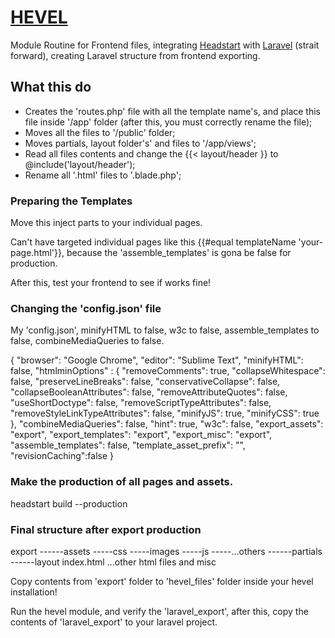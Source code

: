 # [HEVEL](website-url)
Module Routine for Frontend files, integrating [Headstart](http://headstart.io/) with [Laravel](http://laravel.com/) (strait forward),
creating Laravel structure from frontend exporting.


## What this do

* Creates the 'routes.php' file with all the template name's, and place this file inside '/app' folder (after this, you must correctly rename the file);
* Moves all the files to '/public' folder;
* Moves partials, layout folder's' and files to '/app/views';
* Read all files contents and change the {{< layout/header }} to @include('layout/header');
* Rename all '.html' files to '.blade.php';


### Preparing the Templates

Move this inject parts to your individual pages.

<!-- inject:css --><!-- endinject -->

<!-- inject:js --><!-- endinject -->

Can't have targeted individual pages like this
{{#equal templateName 'your-page.html'}}, because the 'assemble_templates' is gona be false for production.

After this, test your frontend to see if works fine!


### Changing the 'config.json' file

My 'config.json', minifyHTML to false, w3c to false, assemble_templates to false, combineMediaQueries to false.

{
	"browser": "Google Chrome",
	"editor": "Sublime Text",
	"minifyHTML": false,
	"htmlminOptions" : {
        "removeComments":                true,
        "collapseWhitespace":            false,
        "preserveLineBreaks":			 false,
        "conservativeCollapse":			 false, 
        "collapseBooleanAttributes":     false,
        "removeAttributeQuotes":         false,
        "useShortDoctype":               false,
        "removeScriptTypeAttributes":    false,
        "removeStyleLinkTypeAttributes": false,
        "minifyJS":                      true,
        "minifyCSS":                     true
    },
	"combineMediaQueries": false,
	"hint": true,
	"w3c": false,
	"export_assets": "export",
	"export_templates": "export",
	"export_misc": "export",
	"assemble_templates": false,
	"template_asset_prefix": "",
	"revisionCaching":false
}


### Make the production of all pages and assets.

headstart build --production


### Final structure after export production

export
	------assets
			-----css
			-----images
			-----js
			-----...others
	------partials
	------layout
	index.html
	...other html files and misc
	
	
Copy contents from 'export' folder to 'hevel_files' folder inside your hevel installation!

Run the hevel module, and verify the 'laravel_export', after this, copy the contents of 'laravel_export' to your laravel project.
